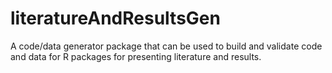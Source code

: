 # literatureAndResultsGen
A code/data generator package that can be used to build and validate code and data for R packages for presenting literature and results.

